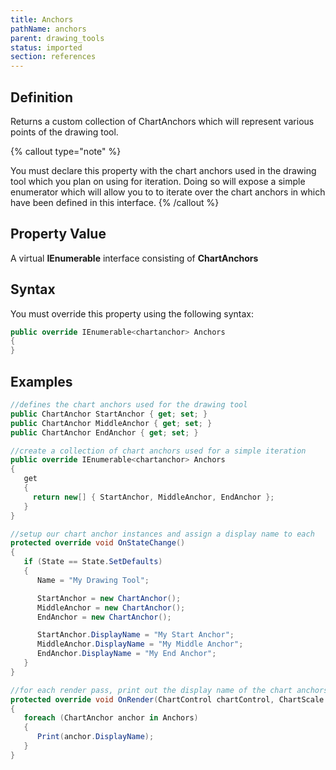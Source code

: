 ```yaml
---
title: Anchors
pathName: anchors
parent: drawing_tools
status: imported
section: references
---
```


## Definition

Returns a custom collection of ChartAnchors which will represent various points of the drawing tool.

{% callout type="note" %}

You must declare this property with the chart anchors used in the drawing tool which you plan on using for iteration. Doing so will expose a simple enumerator which will allow you to to iterate over the chart anchors in which have been defined in this interface.
{% /callout %}

## Property Value

A virtual **IEnumerable** interface consisting of **ChartAnchors**

## Syntax

You must override this property using the following syntax:

```csharp
public override IEnumerable<chartanchor> Anchors   
{   
}
```

## Examples

```csharp
//defines the chart anchors used for the drawing tool
public ChartAnchor StartAnchor { get; set; }
public ChartAnchor MiddleAnchor { get; set; }
public ChartAnchor EndAnchor { get; set; }

//create a collection of chart anchors used for a simple iteration
public override IEnumerable<chartanchor> Anchors 
{ 
   get 
   { 
     return new[] { StartAnchor, MiddleAnchor, EndAnchor }; 
   } 
}

//setup our chart anchor instances and assign a display name to each
protected override void OnStateChange()
{
   if (State == State.SetDefaults)
   {
      Name = "My Drawing Tool";

      StartAnchor = new ChartAnchor();
      MiddleAnchor = new ChartAnchor();
      EndAnchor = new ChartAnchor();

      StartAnchor.DisplayName = "My Start Anchor";
      MiddleAnchor.DisplayName = "My Middle Anchor";
      EndAnchor.DisplayName = "My End Anchor";
   }
}

//for each render pass, print out the display name of the chart anchors
protected override void OnRender(ChartControl chartControl, ChartScale chartScale)
{   
   foreach (ChartAnchor anchor in Anchors)
   {
      Print(anchor.DisplayName);
   }
}
```
